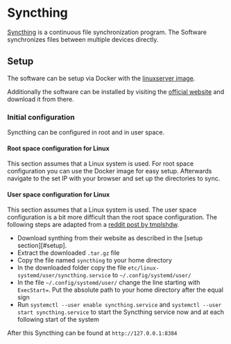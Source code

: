 # Syncthing

[Syncthing](https://syncthing.net/) is a continuous file synchronization
program.
The Software synchronizes files between multiple devices directly.

## Setup

The software can be setup via Docker with the
[linuxserver image](./docker-images/linuxserver_-_syncthing.md).

Additionally the software can be installed by visiting the
[official website](https://syncthing.net/downloads/) and download it from
there.

### Initial configuration

Syncthing can be configured in root and in user space.

#### Root space configuration for Linux

This section assumes that a Linux system is used.
For root space configuration you can use the Docker image for easy setup.
Afterwards navigate to the set IP with your browser and set up the directories
to sync.

#### User space configuration for Linux

This section assumes that a Linux system is used.
The user space configuration is a bit more difficult than the root space
configuration.
The following steps are adapted from a
[reddit post by tmplshdw](https://www.reddit.com/r/SteamDeck/comments/uhf8lw/comment/i77ojke/).

- Download synthing from their website as described in the
  [setup section][#setup].
- Extract the downloaded `.tar.gz` file
- Copy the file named `syncthing` to your home directory
- In the downloaded folder copy the file
  `etc/linux-systemd/user/syncthing.service` to `~/.config/systemd/user/`
- In the file `~/.config/systemd/user/` change the line starting with
  `ExecStart=`.
  Put the absolute path to your home directory after the equal sign
- Run `systemctl --user enable syncthing.service` and
  `systemctl --user start syncthing.service` to start the Syncthing service now
  and at each following start of the system

After this Syncthing can be found at `http://127.0.0.1:8384`
